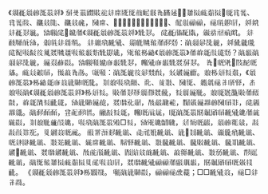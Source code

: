 《𗤓𗹙𗤻𗑗𗖰𗚩𗤶》
𗉘𘝨𗛱𗡝𘉒𗐱𗢳𘟙𗎭𗍁𗒯𘛣𗼠𘑗𘂤𗫻，𘴈𘏞𗢈𗓚𘄽𗢈，𗅉𘜉𗴼、𘜉𗴼𘆵、𗰨𗣧𗁸、𗰨𗣧𗱪，𗂧𘟙、𘴈𗂸，𗅉𗱕𘂀𗚉，𘴇𗵃𘉋𗴮、𗢛𗼈𗄑𗄑，𗄊𗄼𗥩𗄭，𗤶𗨳𗢳𗹙𘎪𗨉。𗌮𗆐𗱕𘴈𗫔𗗙《𗤓𗹙𗤻𗑗𗖰𗚩𗤶》𘙇𘎪。
𗱕𗹙𗰜𘕿𗂥，𗏹𘝵𗘺𗈞𘍦。
𗢳𘈷𗹢𗭍𗌭，𗏡𗄼𗢳𗨻𘜘。
𗢳𗦫𘟣𘋢𗋐、𗩴𗄻𗹬𘆄𗗙𘒣𘘣：𘌽𗥃𗣃𗖍𗫂，𗤶𗉣𗪙𗅍𗱕𘒺𘓐𘓁𘝞𗏇𘖑𗹬𗡸𘓐𘆄𘔼𘘦𘙇𘀽𗧓，𗋕𘆄𗈪𗴮《𗤻𗑗𗖰𗚩》𗗙𗒐𗧯𗰓𗩱𘘣？𘌽𘔼𘌽𗥃𗣃𗖍𗫂，𗩾𘄴𗒘𘟂。𗌮𗆐𘓟𗿷𗇋𘔼𘙇𘎪，𗆼𗋐𗇋𘔼𘙇𘖑𗉘𘎪。
𘑗𘴈𗅋𗊢，𗁲𘂏𗅋𗥫。𗓚𗢺𘞫𗅁，𗍏𗓁𘑗𘃽。𗃩𘓟：𘌽𗖰𗫂𘝞𗣃𘙌𘓊，𗾈𗪺𗩾𗠁。𗓱𗈪𗢶𘆖𘅍，《𗤻𗑗𗖰𗚩》𗈪𗴮𗧯𗇋𗑠𗣼𘉐𗅋𘁟。𘎤𗓱𘓐𘟣𘇇、𘆝、𗒹𘏨、𗂧𗍁、𗪯𗦉𗄊𘗐𗅖𘈈，𘂆𗓱𘓐𘌽《𗤓𗹙𗤻𗑗𗖰𗚩𗤶》𗈪𗢶𘆖。𘉑𗗙𘎪𘃡𗼕𗰣𘖑𘆥，𘆖𗼕𗩾𗮅。𗓱𗅉𘐡𗖵𘉑𗗙𘒩𘞂，𗒐𗧯𗗈𘆖𗟻𗩱，𗌭𗣼𘉐𗩾𗓰，𘖑𗆄𗎘𗤋，𘕕𘊄𘘂𗈜，𗂰𗏣𗩾𗴴𗑗𗂧𗅁𘎳，𗱕𗫉𗴴𗨙。𘌽𘒣𘒦𘒦，𘞌𘗫𘒣𗅔。𗸐𗳒𘆖𗧯，𗆼𗅋𗄈𗦇，𗅉𘌽𗖰𗚩𘓾𗥑𗠰𗅁𘋢𗋐𗥓𗗙𗩜𗿧𘟂，𘎤𗓱𗮅𗿳𗭊𗥓，𘓐𘟣𘌽𗖰𗚩𗋚□𘆖，𗌭𗋕𗥓𘜤𗆇，𗢯𗺋𗅋𘊉，𗤻𗑗𗘍𗧊，𘗽𘗽𗰓𘎳𗯩，𘉋𗧹𗑠𗅋𗄛。
𗟦𘞐𗖊𘝿𘋢𗥤、𗯨𗙏𘝯𘋢𗥤、𗣼𘴈𘏐𘋢𗥤、𗏹𗼒𗱠𘋢𗥤、𗅋𗤘𗁾𘋢𗥤、𘏨𘃎𘋢𗥤、𗿧𘟙𘋢𗥤、𗹡𘈈𘋢𗥤、𘏨𗼑𘋢𗥤、𗼑𘉍𘋢𗥤、𗼑𘏋𘋢𗥤、𗪺𘴈𘋢𗥤、𘖑𗆄𗪺𘋢𗥤、𘕕𗐯𗰛𘋢𗥤、𗂙𗁬𗣧𗓽𘋢𗥤、𗓁𗱈𘋢𗥤、𘏨𗉋𘋢𗥤、𘘚𗀚𘋢𗥤，𘌽𗍊𘆄𘏞𗢈𗓚𘄽𗢈𘉋𗕑𘓐𗑠𗄭，𘖑𗆄𘋢𗋐𗄑𗄑𗗙𘞙𗼜𘔼，𘓾𗥑𗠰𗅁𗅋𗏔𗍣𗟻。
《𗤓𗹙𗤻𗑗𗖰𗚩𗤶》𗈪𘐳𘃪。
𘓞𘌽𗣼𘉐𘟂，𗄑𗄑𗄊𘆏𗷖；□□𘋢𗋐𗑠，𗄊□𗢳𘗐𗵆。